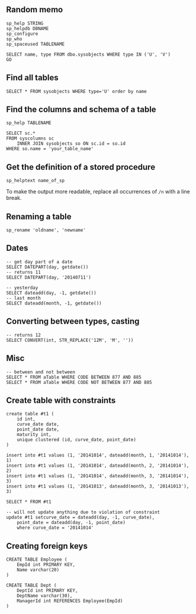 ## Random memo

    sp_help STRING
    sp_helpdb DBNAME
    sp_configure
    sp_who
    sp_spaceused TABLENAME
    
    SELECT name, type FROM dbo.sysobjects WHERE type IN ('U', 'V')
    GO

## Find all tables

    SELECT * FROM sysobjects WHERE type='U' order by name

## Find the columns and schema of a table

    sp_help TABLENAME

    SELECT sc.* 
    FROM syscolumns sc
    	INNER JOIN sysobjects so ON sc.id = so.id
    WHERE so.name = 'your_table_name'

## Get the definition of a stored procedure

    sp_helptext name_of_sp

To make the output more readable, replace all occurrences of `/n` with a line break.

## Renaming a table

    sp_rename 'oldname', 'newname'

## Dates

    -- get day part of a date
    SELECT DATEPART(day, getdate())
    -- returns 11
    SELECT DATEPART(day, '20140711')

    -- yesterday
    SELECT dateadd(day, -1, getdate())
    -- last month
    SELECT dateadd(month, -1, getdate())

## Converting between types, casting

    -- returns 12
    SELECT CONVERT(int, STR_REPLACE('12M', 'M', ''))

## Misc

    -- between and not between
    SELECT * FROM aTable WHERE CODE BETWEEN 877 AND 885
    SELECT * FROM aTable WHERE CODE NOT BETWEEN 877 AND 885
    
## Create table with constraints

    create table #t1 (
        id int,
        curve_date date,
        point_date date,
        maturity int,
        unique clustered (id, curve_date, point_date)
    )
    
    insert into #t1 values (1, '20141014', dateadd(month, 1, '20141014'), 1)
    insert into #t1 values (1, '20141014', dateadd(month, 2, '20141014'), 2)
    insert into #t1 values (1, '20141014', dateadd(month, 3, '20141014'), 3)
    insert into #t1 values (1, '20141013', dateadd(month, 3, '20141013'), 3)
    
    SELECT * FROM #t1
    
    -- will not update anything due to violation of constraint
    update #t1 setcurve_date = dateadd(day, -1, curve_date),
        point_date = dateadd(day, -1, point_date)
        where curve_date = '20141014'

## Creating foreign keys

    CREATE TABLE Employee (
    	EmpId int PRIMARY KEY,
    	Name varchar(20)
    )
    
    CREATE TABLE Dept (
    	DeptId int PRIMARY KEY,
    	DeptName varchar(30),
    	ManagerId int REFERENCES Employee(EmpId)
    )
